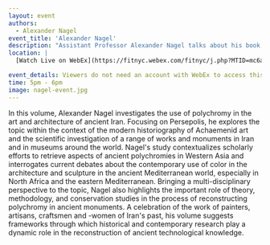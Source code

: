 ```yaml
---
layout: event
authors:
  - Alexander Nagel
event_title: 'Alexander Nagel'
description: "Assistant Professor Alexander Nagel talks about his book, Color and Meaning in the Art of Achaemenid Persia"
location: |
  [Watch Live on WebEx](https://fitnyc.webex.com/fitnyc/j.php?MTID=mc6a6d3e150f66ae4a90b9de553195b1d)

event_details: Viewers do not need an account with WebEx to access this event. After clicking the link, the event can be viewed either through your web browser or by downloading the WebEx desktop application. If this is your first time using WebEx, please plan on joining the event several minutes before the starting time to troubleshoot any issues.
time: 5pm - 6pm
image: nagel-event.jpg
---
```

In this volume, Alexander Nagel investigates the use of polychromy in the art and architecture of ancient Iran. Focusing on Persepolis, he explores the topic within the context of the modern historiography of Achaemenid art and the scientific investigation of a range of works and monuments in Iran and in museums around the world. Nagel's study contextualizes scholarly efforts to retrieve aspects of ancient polychromies in Western Asia and interrogates current debates about the contemporary use of color in the architecture and sculpture in the ancient Mediterranean world, especially in North Africa and the eastern Mediterranean. Bringing a multi-disciplinary perspective to the topic, Nagel also highlights the important role of theory, methodology, and conservation studies in the process of reconstructing polychromy in ancient monuments. A celebration of the work of painters, artisans, craftsmen and -women of Iran's past, his volume suggests frameworks through which historical and contemporary research play a dynamic role in the reconstruction of ancient technological knowledge.

